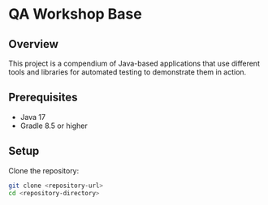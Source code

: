 # QA Workshop Base

## Overview
This project is a compendium of Java-based applications that use different tools and libraries for automated testing to demonstrate them in action.

## Prerequisites
- Java 17
- Gradle 8.5 or higher

## Setup

Clone the repository:
```sh
git clone <repository-url>
cd <repository-directory>
```